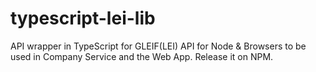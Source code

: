 # typescript-lei-lib
API wrapper in  TypeScript for GLEIF(LEI) API for Node &amp; Browsers to be used in Company Service and the Web App. Release it on NPM.
